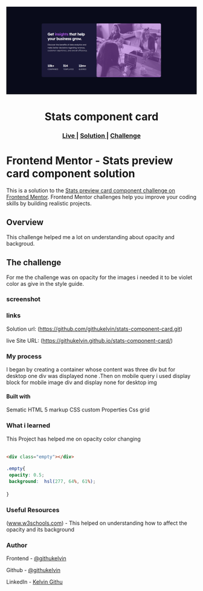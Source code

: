 <img src="https://github.com/githukelvin/stats-component-card/blob/main/projec.png"></img>


<h1 align="center">Stats component card </h1>

<div align="center">
  <h3>
    <a href="https://githukelvin.github.io/stats-component-card/" color="white">
      Live
    </a>
    <span> | </span>
    <a href="https://github.com/githukelvin/stats-component-card.git">
      Solution
    </a>
   <span> | </span>
    <a href="https://www.frontendmentor.io/challenges/stats-preview-card-component-8JqbgoU62/hub/stats-preview-card-component-SyftilWI5">
      Challenge
    </a>
  </h3>
</div>


# Frontend Mentor - Stats preview card component solution


This is a solution to the [Stats preview card component challenge on Frontend Mentor](https://www.frontendmentor.io/challenges/stats-preview-card-component-8JqbgoU62). Frontend Mentor challenges help you improve your coding skills by building realistic projects. 

## Overview

This challenge helped me a lot on understanding about opacity and  backgroud.

## The challenge

For me the challenge was on opacity for  the images i needed it to be  violet color as give in the style guide.

### screenshot

[](projec.png)

### links
  Solution url:  (https://github.com/githukelvin/stats-component-card.git)

  live Site URL: (https://githukelvin.github.io/stats-component-card/)

  ### My process 

  I began by creating a container whose  content was  three div but for desktop one div  was  displayed none .Then on mobile query i used display block for mobile image div and  display none for desktop img 

  #### Built with

  Sematic HTML 5 markup
  CSS custom Properties
  Css grid


  ### What i learned 
   This  Project has helped me on opacity color changing
   ```html

   <div class="empty"></div>

   ```
   ```css
   .empty{
   	opacity: 0.5;
   	background:  hsl(277, 64%, 61%);

   }
   ```

   ### Useful Resources

   (www.w3schools.com)  - This helped on understanding  how to affect  the opacity and its background

   ### Author

   Frontend - [@githukelvin](https://www.frontendmentor.io/profile/githukelvin)

   Github - [@githukelvin](https://github.com/githukelvin)

   LinkedIn - [Kelvin Githu](https://www.linkedin.com/in/kelvin-githu-949902209/)